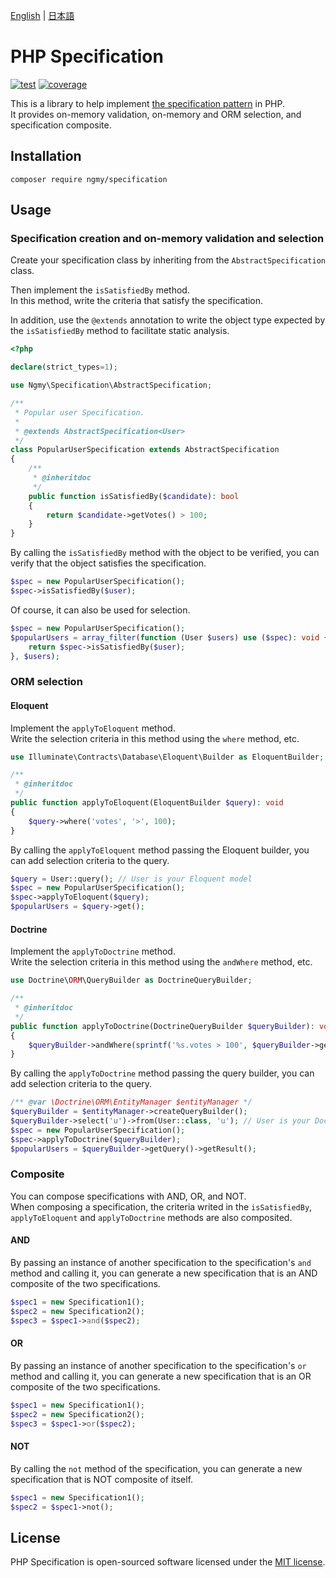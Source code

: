 [English](README.md) | [日本語](README-ja.md)

# PHP Specification

[![test](https://github.com/ngmy/php-specification/actions/workflows/php.yml/badge.svg)](https://github.com/ngmy/php-specification/actions/workflows/php.yml)
[![coverage](https://coveralls.io/repos/github/ngmy/php-specification/badge.svg?branch=master)](https://coveralls.io/github/ngmy/php-specification?branch=master)

This is a library to help implement [the specification pattern](https://www.martinfowler.com/apsupp/spec.pdf) in PHP.  
It provides on-memory validation, on-memory and ORM selection, and specification composite.

## Installation

```console
composer require ngmy/specification
```

## Usage

### Specification creation and on-memory validation and selection

Create your specification class by inheriting from the `AbstractSpecification` class.

Then implement the `isSatisfiedBy` method.  
In this method, write the criteria that satisfy the specification.

In addition, use the `@extends` annotation to write the object type expected by the `isSatisfiedBy` method
to facilitate static analysis.

```php
<?php

declare(strict_types=1);

use Ngmy\Specification\AbstractSpecification;

/**
 * Popular user Specification.
 *
 * @extends AbstractSpecification<User>
 */
class PopularUserSpecification extends AbstractSpecification
{
    /**
     * @inheritdoc
     */
    public function isSatisfiedBy($candidate): bool
    {
        return $candidate->getVotes() > 100;
    }
}
```

By calling the `isSatisfiedBy` method with the object to be verified,
you can verify that the object satisfies the specification.

```php
$spec = new PopularUserSpecification();
$spec->isSatisfiedBy($user);
```

Of course, it can also be used for selection.

```php
$spec = new PopularUserSpecification();
$popularUsers = array_filter(function (User $users) use ($spec): void {
    return $spec->isSatisfiedBy($user);
}, $users);
```

### ORM selection

#### Eloquent

Implement the `applyToEloquent` method.  
Write the selection criteria in this method using the `where` method, etc.

```php
use Illuminate\Contracts\Database\Eloquent\Builder as EloquentBuilder;

/**
 * @inheritdoc
 */
public function applyToEloquent(EloquentBuilder $query): void
{
    $query->where('votes', '>', 100);
}
```

By calling the `applyToEloquent` method passing the Eloquent builder, you can add selection criteria to the query.

```php
$query = User::query(); // User is your Eloquent model
$spec = new PopularUserSpecification();
$spec->applyToEloquent($query);
$popularUsers = $query->get();
```

#### Doctrine

Implement the `applyToDoctrine` method.  
Write the selection criteria in this method using the `andWhere` method, etc.

```php
use Doctrine\ORM\QueryBuilder as DoctrineQueryBuilder;

/**
 * @inheritdoc
 */
public function applyToDoctrine(DoctrineQueryBuilder $queryBuilder): void
{
    $queryBuilder->andWhere(sprintf('%s.votes > 100', $queryBuilder->getRootAliases()[0]));
}
```

By calling the `applyToDoctrine` method passing the query builder, you can add selection criteria to the query.

```php
/** @var \Doctrine\ORM\EntityManager $entityManager */
$queryBuilder = $entityManager->createQueryBuilder();
$queryBuilder->select('u')->from(User::class, 'u'); // User is your Doctrine entity
$spec = new PopularUserSpecification();
$spec->applyToDoctrine($queryBuilder);
$popularUsers = $queryBuilder->getQuery()->getResult();
```

### Composite

You can compose specifications with AND, OR, and NOT.  
When composing a specification, the criteria writed in the `isSatisfiedBy`, `applyToEloquent` and `applyToDoctrine`
methods are also composited.

#### AND

By passing an instance of another specification to the specification's `and` method and calling it,
you can generate a new specification that is an AND composite of the two specifications.

```php
$spec1 = new Specification1();
$spec2 = new Specification2();
$spec3 = $spec1->and($spec2);
```

#### OR

By passing an instance of another specification to the specification's `or` method and calling it,
you can generate a new specification that is an OR composite of the two specifications.

```php
$spec1 = new Specification1();
$spec2 = new Specification2();
$spec3 = $spec1->or($spec2);
```

#### NOT

By calling the `not` method of the specification, you can generate a new specification that is NOT composite of itself.

```php
$spec1 = new Specification1();
$spec2 = $spec1->not();
```

## License

PHP Specification is open-sourced software licensed under the [MIT license](http://opensource.org/licenses/MIT).
